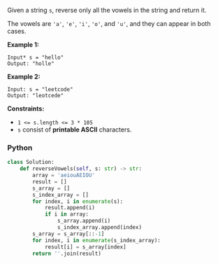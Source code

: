 Given a string  `s`, reverse only all the vowels in the string and return it.

The vowels are  `'a'`,  `'e'`,  `'i'`,  `'o'`, and  `'u'`, and they can appear in both cases.

**Example 1:**
```
Input* s = "hello"
Output: "holle"
```

**Example 2:**
```
Input: s = "leetcode"
Output: "leotcede"
```

**Constraints:**
-   `1 <= s.length <= 3 * 105`
-   `s`  consist of  **printable ASCII**  characters.


### Python
```python
class Solution:
    def reverseVowels(self, s: str) -> str:
        array = 'aeiouAEIOU'
        result = []
        s_array = []
        s_index_array = []
        for index, i in enumerate(s):
            result.append(i)
            if i in array:
                s_array.append(i)
                s_index_array.append(index)
        s_array = s_array[::-1]
        for index, i in enumerate(s_index_array):
            result[i] = s_array[index]
        return ''.join(result)
```